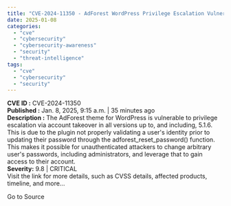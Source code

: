 ```yaml
---
title: "CVE-2024-11350 - AdForest WordPress Privilege Escalation Vulnerability"
date: 2025-01-08
categories: 
  - "cve"
  - "cybersecurity"
  - "cybersecurity-awareness"
  - "security"
  - "threat-intelligence"
tags: 
  - "cve"
  - "cybersecurity"
  - "security"
---
```


**CVE ID :** CVE-2024-11350  
**Published :** Jan. 8, 2025, 9:15 a.m. | 35 minutes ago  
**Description :** The AdForest theme for WordPress is vulnerable to privilege escalation via account takeover in all versions up to, and including, 5.1.6. This is due to the plugin not properly validating a user's identity prior to updating their password through the adforest\_reset\_password() function. This makes it possible for unauthenticated attackers to change arbitrary user's passwords, including administrators, and leverage that to gain access to their account.  
**Severity:** 9.8 | CRITICAL  
Visit the link for more details, such as CVSS details, affected products, timeline, and more...

Go to Source
